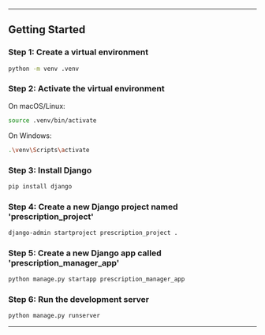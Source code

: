 
---

## Getting Started
### Step 1: Create a virtual environment
```bash
python -m venv .venv
```
### Step 2: Activate the virtual environment
On macOS/Linux:
```bash
source .venv/bin/activate
```
On Windows:
```bash
.\venv\Scripts\activate
```
### Step 3: Install Django
```bash
pip install django
```
### Step 4: Create a new Django project named 'prescription_project'
```bash
django-admin startproject prescription_project .
```
### Step 5: Create a new Django app called 'prescription_manager_app'
```bash
python manage.py startapp prescription_manager_app
```
### Step 6: Run the development server
```bash
python manage.py runserver
```

---
